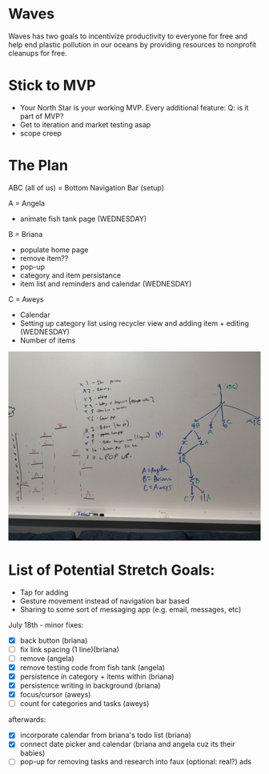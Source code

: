 # Waves
Waves has two goals to incentivize productivity to everyone for free and help end plastic pollution in our oceans by providing resources to nonprofit cleanups for free.

# Stick to MVP
- Your North Star is your working MVP. Every additional feature: Q: is it part of MVP?
- Get to iteration and market testing asap
- scope creep 

# The Plan
ABC (all of us) = Bottom Navigation Bar (setup)

A = Angela
- animate fish tank page (WEDNESDAY)

B = Briana
- populate home page
- remove item??
- pop-up
- category and item persistance
- item list and reminders and calendar (WEDNESDAY)

C = Aweys
- Calendar
- Setting up category list using recycler view and adding item + editing (WEDNESDAY)
- Number of items

![](AssignmentDistribution.jpg)

# List of Potential Stretch Goals: 
- Tap for adding
- Gesture movement instead of navigation bar based
- Sharing to some sort of messaging app (e.g. email, messages, etc)

July 18th - minor fixes:
- [x] back button (briana)
- [ ] fix link spacing (1 line)(briana)
- [ ] remove (angela)
- [x] remove testing code from fish tank (angela)
- [x] persistence in category + items within (briana)
- [x] persistence writing in background (briana)
- [x] focus/cursor (aweys)
- [ ] count for categories and tasks (aweys)

afterwards:
- [x] incorporate calendar from briana's todo list (briana)
- [x] connect date picker and calendar (briana and angela cuz its their babies)
- [ ] pop-up for removing tasks and research into faux (optional: real?) ads
